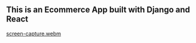 ## This is an Ecommerce App built with Django and React
[screen-capture.webm](https://github.com/MuhdHishamP/Ecommerce-App/assets/99111049/4a7db50b-5d24-4942-bf23-aec42513e4ae)
